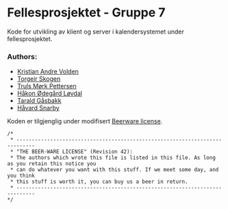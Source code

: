 Fellesprosjektet - Gruppe 7
================

Kode for utvikling av klient og server i kalendersystemet under fellesprosjektet. 

### Authors:

  * [Kristian Andre Volden](https://github.com/DeimosA)
  * [Torgeir Skogen](https://github.com/torgeiws)
  * [Truls Mørk Pettersen](https://github.com/trulsmp)
  * [Håkon Ødegård Løvdal](http://loevdal.net)
  * [Tarald Gåsbakk](https://github.com/taraldga)
  * [Håvard Snarby](https://github.com/Haavarsn)

Koden er tilgjenglig under modifisert [Beerware license](http://en.wikipedia.org/wiki/Beerware).

```
/*
 * ----------------------------------------------------------------------------
 * "THE BEER-WARE LICENSE" (Revision 42):
 * The authors which wrote this file is listed in this file. As long as you retain this notice you
 * can do whatever you want with this stuff. If we meet some day, and you think
 * this stuff is worth it, you can buy us a beer in return. 
 * ----------------------------------------------------------------------------
*/
```
